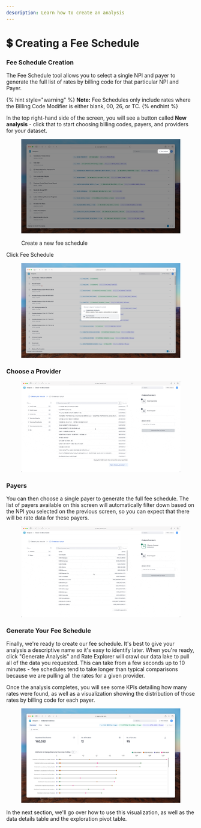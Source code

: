 ```yaml
---
description: Learn how to create an analysis
---
```


# 💲 Creating a Fee Schedule

### Fee Schedule Creation

The Fee Schedule tool allows you to select a single NPI and payer to generate the full list of rates by billing code for that particular NPI and Payer.&#x20;

{% hint style="warning" %}
**Note:** Fee Schedules only include rates where the Billing Code Modifier is either blank, 00, 26, or TC.
{% endhint %}

In the top right-hand side of the screen, you will see a button called **New analysis** - click that to start choosing billing codes, payers, and providers for your dataset.

<figure><img src="../../.gitbook/assets/CleanShot 2024-03-19 at 21.09.36@2x.png" alt=""><figcaption><p>Create a new fee schedule</p></figcaption></figure>

Click Fee Schedule

<figure><img src="../../.gitbook/assets/CleanShot 2024-09-24 at 11.47.50@2x.png" alt=""><figcaption></figcaption></figure>

### Choose a Provider

<figure><img src="../../.gitbook/assets/CleanShot 2024-09-24 at 11.50.29.gif" alt=""><figcaption></figcaption></figure>

### Payers

You can then choose a single payer to generate the full fee schedule. The list of payers available on this screen will automatically filter down based on the NPI you selected on the previous screen, so you can expect that there will be rate data for these payers.

<figure><img src="../../.gitbook/assets/CleanShot 2024-09-24 at 11.55.35.gif" alt=""><figcaption></figcaption></figure>

### Generate Your Fee Schedule

Finally, we're ready to create our fee schedule. It's best to give your analysis a descriptive name so it's easy to identify later. When you're ready, click "Generate Analysis" and Rate Explorer will crawl our data lake to pull all of the data you requested. This can take from a few seconds up to 10 minutes - fee schedules tend to take longer than typical comparisons because we are pulling all the rates for a given provider.

Once the analysis completes, you will see some KPIs detailing how many rates were found, as well as a visualization showing the distribution of those rates by billing code for each payer.

<figure><img src="../../.gitbook/assets/CleanShot 2024-03-19 at 21.42.27@2x.png" alt=""><figcaption></figcaption></figure>

In the next section, we'll go over how to use this visualization, as well as the data details table and the exploration pivot table.
